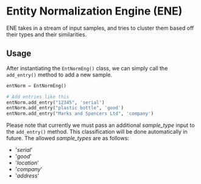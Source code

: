# Entity Normalization Engine (ENE)

ENE takes in a stream of input samples, and tries to cluster them based off their types and their similarities.

## Usage
After instantiating the `EntNormEng()` class, we can simply call the `add_entry()` method to add a new sample.

```python
entNorm = EntNormEng()

# Add entries like this
entNorm.add_entry("12345", 'serial')
entNorm.add_entry("plastic bottle", 'good')
entNorm.add_entry("Marks and Spencers Ltd", 'company')
```
Please note that currently we must pass an additional *sample_type* input to the `add_entry()` method. This classification will be done automatically in future. The allowed *sample_types* are as follows:
* '*serial*'
* '*good*'
* '*location*'
* '*company*'
* '*address*'

